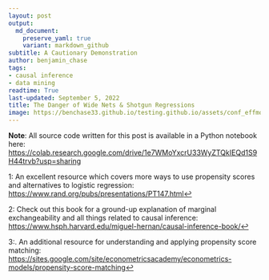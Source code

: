 ```yaml
---
layout: post
output:
  md_document:
    preserve_yaml: true
    variant: markdown_github
subtitle: A Cautionary Demonstration
author: benjamin_chase
tags:
- causal inference
- data mining
readtime: True
last-updated: September 5, 2022
title: The Danger of Wide Nets & Shotgun Regressions
image: https://benchase33.github.io/testing.github.io/assets/conf_effmod_img/dag_3.png
---
```


 



**Note**: All source code written for this post is available in a Python
notebook here: <https://colab.research.google.com/drive/1e7WMoYxcrU33WyZTQkIEQd1S9H44trvb?usp=sharing>

<a name="myfootnote1">1</a>: An excellent resource which covers more ways to use propensity scores and alternatives to logistic regression: <https://www.rand.org/pubs/presentations/PT147.html><a href="#footnote-1-ref">&#8617;</a>

<a name="myfootnote2">2</a>: Check out this book for a ground-up explanation of marginal exchangeability and all things related to causal inference: <https://www.hsph.harvard.edu/miguel-hernan/causal-inference-book/><a href="#footnote-2-ref">&#8617;</a>

<a name="myfootnote3">3</a>:. An additional resource for understanding and applying propensity score matching: <https://sites.google.com/site/econometricsacademy/econometrics-models/propensity-score-matching><a href="#footnote-3-ref">&#8617;</a>
